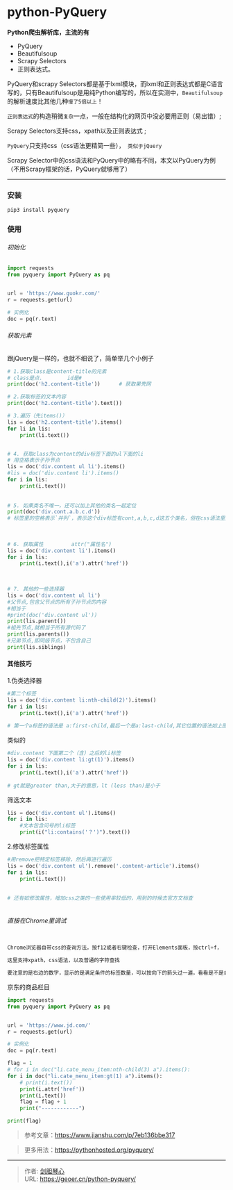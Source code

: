 # python-PyQuery



  
**Python爬虫解析库，主流的有**

- PyQuery
- Beautifulsoup
- Scrapy Selectors
- 正则表达式。

PyQuery和scrapy Selectors都是基于lxml模块，而lxml和正则表达式都是C语言写的，只有Beautifulsoup是用纯Python编写的，所以在实测中，`Beautifulsoup` 的解析速度比其他几种`慢了5倍以上`！

`正则表达式`的构造稍微`复杂`一点，一般在结构化的网页中没必要用正则（易出错）;

Scrapy Selectors支持css，xpath以及正则表达式 ;

`PyQuery`只支持css（css语法更精简一些），` 类似于jQuery`

Scrapy Selector中的css语法和PyQuery中的略有不同，本文以PyQuery为例（不用Scrapy框架的话，PyQuery就够用了）



----


  
### 安装

```bash
pip3 install pyquery
```



### 使用

###### 初始化

```python
import requests
from pyquery import PyQuery as pq


url = 'https://www.guokr.com/'
r = requests.get(url)

# 实例化
doc = pq(r.text)

```



###### 获取元素

跟jQuery是一样的，也就不细说了，简单举几个小例子

```python
# 1.获取class是content-title的元素
# class是点.        id是#
print(doc('h2.content-title'))      # 获取果壳网

# 2.获取标签的文本内容
print(doc('h2.content-title').text())

# 3.遍历（先items()）
lis = doc('h2.content-title').items()
for li in lis:
    print(li.text())


# 4. 获取class为content的div标签下面的ul下面的li
# 用空格表示子孙节点
lis = doc('div.content ul li').items()
#lis = doc('div.content li').items()
for i in lis:
    print(i.text())
    
    
# 5. 如果类名不唯一，还可以加上其他的类名一起定位
print(doc('div.cont.a.b.c.d'))
# 标签里的空格表示`并列`，表示这个div标签有cont,a,b,c,d这五个类名，但在css语法里空格表示`嵌套`，所以我们要添加其他类名的时候`不能输入空格`，而是直接用`小数点`来添加其他类名
    
    
    
# 6. 获取属性         attr("属性名")
lis = doc('div.content li').items()
for i in lis:
    print(i.text(),i('a').attr('href'))

    
    
# 7. 其他的一些选择器
lis = doc('div.content ul li')
#父节点,包含父节点的所有子孙节点的内容
#相当于
#print(doc('div.content ul'))
print(lis.parent())
#祖先节点,就相当于所有源代码了
print(lis.parents())
#兄弟节点,即同级节点，不包含自己
print(lis.siblings)

```



#### 其他技巧

1.伪类选择器

```python
#第二个标签
lis = doc('div.content li:nth-child(2)').items()
for i in lis:
    print(i.text(),i('a').attr('href'))
    
# 第一个a标签的语法是 a:first-child,最后一个是a:last-child,其它位置的语法如上图所示，第几个括号里就是几（当然第一个你也可以写成 li:nth-child(1))

```

类似的

```python
#div.content 下面第二个（含）之后的li标签
lis = doc('div.content li:gt(1)').items()
for i in lis:
    print(i.text(),i('a').attr('href'))
    
# gt就是greater than,大于的意思，lt (less than)是小于
```

筛选文本

```python
lis = doc('div.content ul').items()
for i in lis:
    #文本包含问号的li标签
    print(i("li:contains('？')").text())
```









2.修改标签属性

```python
#用remove把特定标签移除，然后再进行遍历
lis = doc('div.content ul').remove('.content-article').items()
for i in lis:
    print(i.text())
    
    
# 还有如修改属性，增加css之类的一些使用率较低的，用到的时候去官方文档查
```



###### 

###### 直接在Chrome里调试



```python

Chrome浏览器自带css的查询方法，按f12或者右键检查，打开Elements面板，按ctrl+f，

这里支持xpath，css语法，以及普通的字符查找

要注意的是右边的数字，显示的是满足条件的标签数量，可以按向下的箭头过一遍，看看是不是自己想要的信息。

```



京东的商品栏目

```python
import requests
from pyquery import PyQuery as pq


url = 'https://www.jd.com/'
r = requests.get(url)

# 实例化
doc = pq(r.text)

flag = 1
# for i in doc("li.cate_menu_item:nth-child(3) a").items():
for i in doc("li.cate_menu_item:gt(1) a").items():
    # print(i.text())
    print(i.attr('href'))
    print(i.text())
    flag = flag + 1
    print("------------")

print(flag)

```











> 参考文章：https://www.jianshu.com/p/7eb136bbe317

> 更多用法：https://pythonhosted.org/pyquery/



















---

> 作者: [剑胆琴心](http://geoer.cn)  
> URL: https://geoer.cn/python-pyquery/  

